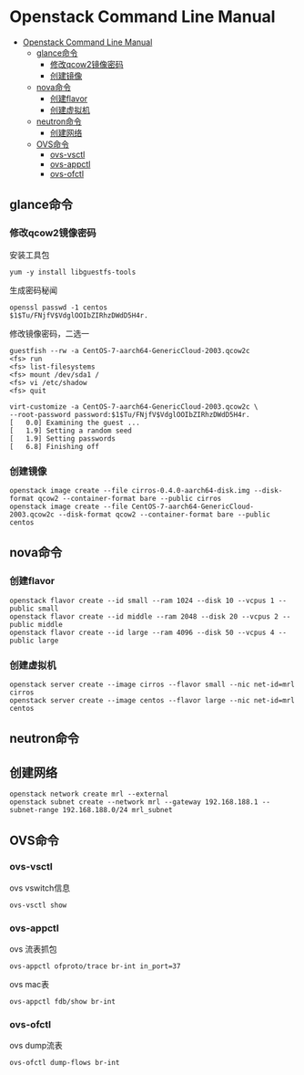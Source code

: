 # Openstack Command Line Manual

<!-- TOC -->

- [Openstack Command Line Manual](#openstack-command-line-manual)
  - [glance命令](#glance命令)
    - [修改qcow2镜像密码](#修改qcow2镜像密码)
    - [创建镜像](#创建镜像)
  - [nova命令](#nova命令)
    - [创建flavor](#创建flavor)
    - [创建虚拟机](#创建虚拟机)
  - [neutron命令](#neutron命令)
    - [创建网络](#创建网络)
  - [OVS命令](#ovs命令)
    - [ovs-vsctl](#ovs-vsctl)
    - [ovs-appctl](#ovs-appctl)
    - [ovs-ofctl](#ovs-ofctl)

<!-- /TOC -->

## glance命令

### 修改qcow2镜像密码

安装工具包

```shell
yum -y install libguestfs-tools
```

生成密码秘闻

```shell
openssl passwd -1 centos
$1$Tu/FNjfV$VdglOOIbZIRhzDWdD5H4r.
```

修改镜像密码，二选一

```shell
guestfish --rw -a CentOS-7-aarch64-GenericCloud-2003.qcow2c
<fs> run
<fs> list-filesystems
<fs> mount /dev/sda1 /
<fs> vi /etc/shadow
<fs> quit
```

```shell
virt-customize -a CentOS-7-aarch64-GenericCloud-2003.qcow2c \
--root-password password:$1$Tu/FNjfV$VdglOOIbZIRhzDWdD5H4r.
[   0.0] Examining the guest ...
[   1.9] Setting a random seed
[   1.9] Setting passwords
[   6.8] Finishing off
```

### 创建镜像

```shell
openstack image create --file cirros-0.4.0-aarch64-disk.img --disk-format qcow2 --container-format bare --public cirros
openstack image create --file CentOS-7-aarch64-GenericCloud-2003.qcow2c --disk-format qcow2 --container-format bare --public centos
```

## nova命令

### 创建flavor

```shell
openstack flavor create --id small --ram 1024 --disk 10 --vcpus 1 --public small
openstack flavor create --id middle --ram 2048 --disk 20 --vcpus 2 --public middle
openstack flavor create --id large --ram 4096 --disk 50 --vcpus 4 --public large
```

### 创建虚拟机

```shell
openstack server create --image cirros --flavor small --nic net-id=mrl cirros
openstack server create --image centos --flavor large --nic net-id=mrl centos
```

## neutron命令

## 创建网络

```shell
openstack network create mrl --external
openstack subnet create --network mrl --gateway 192.168.188.1 --subnet-range 192.168.188.0/24 mrl_subnet
```

## OVS命令

### ovs-vsctl

ovs vswitch信息

```shell
ovs-vsctl show
```

### ovs-appctl

ovs 流表抓包

```shell
ovs-appctl ofproto/trace br-int in_port=37
```

ovs mac表

```shell
ovs-appctl fdb/show br-int
```

### ovs-ofctl

ovs dump流表

```shell
ovs-ofctl dump-flows br-int
```
